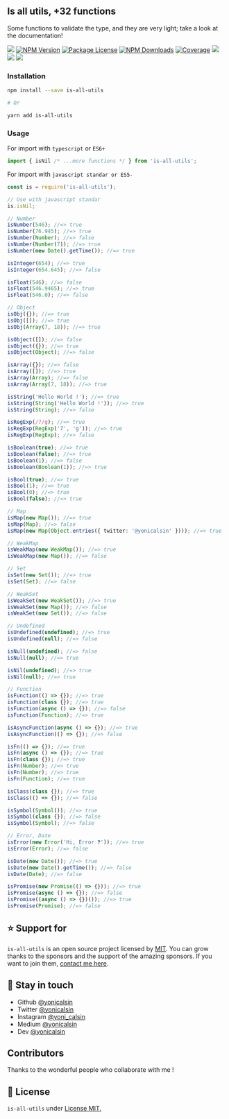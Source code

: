 ## Is all utils, +32 functions

Some functions to validate the type, and they are very light; take a look at the documentation!

<a href="https://github.com/yonicalsin/is-all-utils"><img src="https://img.shields.io/spiget/stars/1000?color=brightgreen&label=Star&logo=github" /></a>
<a href="https://www.npmjs.com/is-all-utils" target="_blank">
<img src="https://img.shields.io/npm/v/is-all-utils" alt="NPM Version" /></a>
<a href="https://www.npmjs.com/is-all-utils" target="_blank">
<img src="https://img.shields.io/npm/l/is-all-utils" alt="Package License" /></a>
<a href="https://www.npmjs.com/is-all-utils" target="_blank">
<img src="https://img.shields.io/npm/dm/is-all-utils" alt="NPM Downloads" /></a>
<a href="https://github.com/yonicalsin/is-all-utils" target="_blank">
<img src="https://s3.amazonaws.com/assets.coveralls.io/badges/coveralls_95.svg" alt="Coverage" /></a>
<a href="https://github.com/yonicalsin/is-all-utils"><img src="https://img.shields.io/badge/Github%20Page-is.all.utils-yellow?style=flat-square&logo=github" /></a>
<a href="https://github.com/yonicalsin"><img src="https://img.shields.io/badge/Author-Yoni%20Calsin-blueviolet?style=flat-square&logo=appveyor" /></a>
<a href="https://twitter.com/yonicalsin" target="_blank">
<img src="https://img.shields.io/twitter/follow/yonicalsin.svg?style=social&label=Follow"></a>

### Installation

```bash
npm install --save is-all-utils

# Or

yarn add is-all-utils
```

### Usage

For import with `typescript` or `ES6+`

```ts
import { isNil /* ...more functions */ } from 'is-all-utils';
```

For import with `javascript standar or ES5-`

```js
const is = require('is-all-utils');

// Use with javascript standar
is.isNil;
```

```ts
// Number
isNumber(546); //=> true
isNumber(76.945); //=> true
isNumber(Number); //=> false
isNumber(Number(7)); //=> true
isNumber(new Date().getTime()); //=> true

isInteger(654); //=> true
isInteger(654.645); //=> false

isFloat(546); //=> false
isFloat(546.9465); //=> true
isFloat(546.0); //=> false

// Object
isObj({}); //=> true
isObj([]); //=> true
isObj(Array(7, 18)); //=> true

isObject([]); //=> false
isObject({}); //=> true
isObject(Object); //=> false

isArray({}); //=> false
isArray([]); //=> true
isArray(Array); //=> false
isArray(Array(7, 18)); //=> true

isString('Hello World !'); //=> true
isString(String('Hello World !')); //=> true
isString(String); //=> false

isRegExp(/7/g); //=> true
isRegExp(RegExp('7', 'g')); //=> true
isRegExp(RegExp); //=> false

isBoolean(true); //=> true
isBoolean(false); //=> true
isBoolean(1); //=> false
isBoolean(Boolean(1)); //=> true

isBool(true); //=> true
isBool(1); //=> true
isBool(0); //=> true
isBool(false); //=> true

// Map
isMap(new Map()); //=> true
isMap(Map); //=> false
isMap(new Map(Object.entries({ twitter: '@yonicalsin' }))); //=> true

// WeakMap
isWeakMap(new WeakMap()); //=> true
isWeakMap(new Map()); //=> false

// Set
isSet(new Set()); //=> true
isSet(Set); //=> false

// WeakSet
isWeakSet(new WeakSet()); //=> true
isWeakSet(new Map()); //=> false
isWeakSet(new Set()); //=> false

// Undefined
isUndefined(undefined); //=> true
isUndefined(null); //=> false

isNull(undefined); //=> false
isNull(null); //=> true

isNil(undefined); //=> true
isNil(null); //=> true

// Function
isFunction(() => {}); //=> true
isFunction(class {}); //=> true
isFunction(async () => {}); //=> false
isFunction(Function); //=> true

isAsyncFunction(async () => {}); //=> true
isAsyncFunction(() => {}); //=> false

isFn(() => {}); //=> true
isFn(async () => {}); //=> true
isFn(class {}); //=> true
isFn(Number); //=> true
isFn(Number); //=> true
isFn(Function); //=> true

isClass(class {}); //=> true
isClass(() => {}); //=> false

isSymbol(Symbol()); //=> true
isSymbol(class {}); //=> false
isSymbol(Symbol); //=> false

// Error, Date
isError(new Error('Hi, Error ❓')); //=> true
isError(Error); //=> false

isDate(new Date()); //=> true
isDate(new Date().getTime()); //=> false
isDate(Date); //=> false

isPromise(new Promise(() => {})); //=> true
isPromise(async () => {}); //=> false
isPromise((async () => {})()); //=> true
isPromise(Promise); //=> false
```

## ⭐ Support for

`is-all-utils` is an open source project licensed by [MIT](LICENSE). You can grow thanks to the sponsors and the support of the amazing sponsors. If you want to join them, [contact me here](mailto:helloyonicb@gmail.com).

## 🎩 Stay in touch

-   Github [@yonicalsin](https://github.com/yonicalsin)
-   Twitter [@yonicalsin](https://twitter.com/yonicalsin)
-   Instagram [@yoni_calsin](https://instagram.com/yoni_calsin)
-   Medium [@yonicalsin](https://medium.com/@yonicalsin)
-   Dev [@yonicalsin](https://dev.to/yonicalsin)

## Contributors

Thanks to the wonderful people who collaborate with me !

## 📜 License

`is-all-utils` under [License MIT.](LICENSE)
